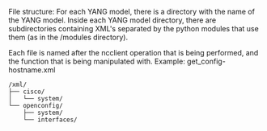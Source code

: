 File structure:
For each YANG model, there is a directory with the name of the YANG model. Inside each YANG model directory, there are subdirectories containing XML's separated by the python modules that use them (as in the /modules directory).

Each file is named after the ncclient operation that is being performed, and the function that is being manipulated with. Example: get_config-hostname.xml
```
/xml/
├── cisco/
│   └── system/
└── openconfig/
    ├── system/
    └── interfaces/
```